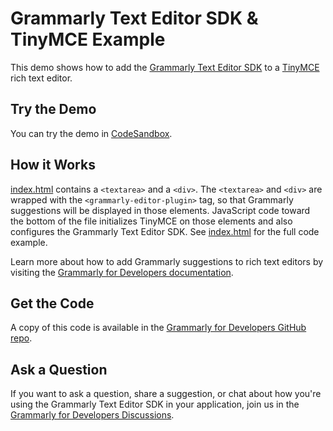 # Grammarly Text Editor SDK & TinyMCE Example

This demo shows how to add the [Grammarly Text Editor SDK](https://developer.grammarly.com/) to a [TinyMCE](https://www.tiny.cloud/) rich text editor.

## Try the Demo

You can try the demo in [CodeSandbox](https://codesandbox.io/s/github/grammarly/grammarly-for-developers/tree/main/examples/editor-sdk-tinymce?file=/public/index.html).

## How it Works

[index.html](./public/index.html) contains a `<textarea>` and a `<div>`. The `<textarea>` and `<div>` are wrapped with the `<grammarly-editor-plugin>` tag, so that Grammarly suggestions will be displayed in those elements. JavaScript code toward the bottom of the file initializes TinyMCE on those elements and also configures the Grammarly Text Editor SDK.  See [index.html](./public/index.html) for the full code example.

Learn more about how to add Grammarly suggestions to rich text editors by visiting the [Grammarly for Developers documentation](https://developer.grammarly.com/docs/#supported-text-editors).

## Get the Code

A copy of this code is available in the [Grammarly for Developers GitHub repo](https://github.com/grammarly/grammarly-for-developers/tree/main/examples/editor-sdk-tinymce).

## Ask a Question

If you want to ask a question, share a suggestion, or chat about how you're using the Grammarly Text Editor SDK in your application, join us in the [Grammarly for Developers Discussions](https://github.com/grammarly/grammarly-for-developers/discussions).
